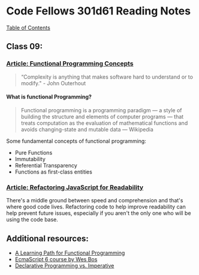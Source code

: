 # Code Fellows 301d61 Reading Notes

[Table of Contents](https://penjoe.github.io/301-reading-notes/)

## **Class 09:**

### [**Article: Functional Programming Concepts**](https://medium.com/the-renaissance-developer/concepts-of-functional-programming-in-javascript-6bc84220d2aa)

>“Complexity is anything that makes software hard to understand or to modify." - John Outerhout

#### What is functional Programming? 
> Functional programming is a programming paradigm — a style of building the structure and elements of computer programs — that treats computation as the evaluation of mathematical functions and avoids changing-state and mutable data — Wikipedia

Some fundamental concepts of functional programming:
- Pure Functions
- Immutability
- Referential Transparency
- Functions as first-class entities

### [**Article: Refactoring JavaScript for Readability**](https://dev.to/healeycodes/refactoring-javascript-for-performance-and-readability-with-examples-1hec)

There's a middle ground between speed and comprehension and that's where good code lives. Refactoring code to help improve readability can help prevent future issues, especially if you aren't the only one who will be using the code base.

## **Additional resources:**
- [A Learning Path for Functional Programming](https://github.com/leandrotk/functional-programming-learning-path)
- [EcmaScript 6 course by Wes Bos](https://es6.io/)
- [Declarative Programming vs. Imperative](https://tylermcginnis.com/imperative-vs-declarative-programming/)